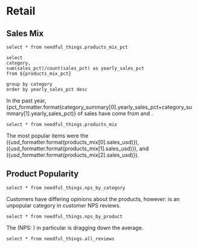 # Retail

## Sales Mix

```products_mix_pct
select * from needful_things.products_mix_pct
```

```category_summary
select 
category,
sum(sales_pct)/count(sales_pct) as yearly_sales_pct
from ${products_mix_pct}

group by category
order by yearly_sales_pct desc
```


In the past year, {pct_formatter.format(category_summary[0].yearly_sales_pct+category_summary[1].yearly_sales_pct)} of sales have come from <Value data={category_summary} row=0/> and <Value data={category_summary} row=1/>.




<BarChart 
    data = {products_mix_pct}
    title = 'Category Mix, 2021'
    subtitle = '% of sales'
    y=sales_pct
    series=category
    yMax=1
    labels=true
    stackTotalLabel=false
    yGridlines=false
    yAxisLabels=false
/>


```products_mix
select * from needful_things.products_mix
```



The most popular items were the <Value data={products_mix} row=0/> ({usd_formatter.format(products_mix[0].sales_usd)}), <Value data={products_mix} row=1/> ({usd_formatter.format(products_mix[1].sales_usd)}), and <Value data={products_mix} row=2/> ({usd_formatter.format(products_mix[2].sales_usd)}).


<BarChart
    title='Sales by Product'
    subtitle='$, 2021' 
    data={products_mix}
    x=item
    y=sales_usd
    series=category
    swapXY=true
    sort=false
    labels=true
    labelPosition=outside
    stackTotalLabel=false
    yGridlines=false
    labelFmt="$#,k"
    yAxisLabels=false
/>




## Product Popularity



```nps_by_category
select * from needful_things.nps_by_category
```

Customers have differing opinions about the products, however: <Value data={nps_by_category}/> is an unpopular category in customer NPS reviews.


<ScatterPlot
    title='NPS by Category, 2019 - 2021'
    data={nps_by_category}
    x=nps_avg
    y=sales_usd
    yAxisTitle=true
    xAxisTitle='NPS Score'
    pointSize=20
    series=category
/>


```nps_by_product
select * from needful_things.nps_by_product
```

The <Value data={nps_by_product}/> (NPS: <Value data={nps_by_product} column=nps_avg/>) in particular is dragging down the average.


<ScatterPlot
    title='NPS by Product, 2019 - 2021'
    data={nps_by_product}
    x=nps_avg
    y=sales_usd
    yAxisTitle=true
    xAxisTitle='NPS Score'
    pointSize=20
    series=item
/>

```all_reviews
select * from needful_things.all_reviews
```



<script>

var usd_formatter = new Intl.NumberFormat('en-US', {
  style: 'currency',
  currency: 'USD',

  // These options are needed to round to whole numbers if that's what you want.
  minimumFractionDigits: 0, // (this suffices for whole numbers, but will print 2500.10 as $2,500.1)
  maximumFractionDigits: 0, // (causes 2500.99 to be printed as $2,501)
});

var pct_formatter = new Intl.NumberFormat('en-US', {
  style: 'percent',
  // These options are needed to round to whole numbers if that's what you want.
  minimumFractionDigits: 0, // (this suffices for whole numbers, but will print 2500.10 as $2,500.1)
  maximumFractionDigits: 0, // (causes 2500.99 to be printed as $2,501)
});

</script>